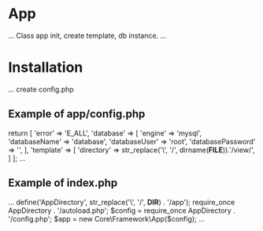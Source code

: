 # App
...
Class app init, create template, db instance.
...
# Installation
...
create config.php
## Example of app/config.php
return [
    'error' => 'E_ALL',
    'database' => [
        'engine' => 'mysql',
        'databaseName' => 'database',
        'databaseUser' => 'root',
        'databasePassword' => '',
    ],
    'template' => [
        'directory' => str_replace('\\', '/', dirname(__FILE__)).'/view/',
    ]
];
...
## Example of index.php
...
define('AppDirectory', str_replace('\\', '/', __DIR__) . '/app');
require_once AppDirectory . '/autoload.php';
$config = require_once AppDirectory . '/config.php';
$app = new Core\Framework\App($config);
...

